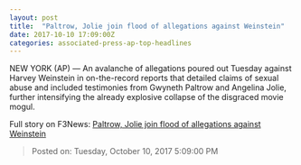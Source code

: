 ```yaml
---
layout: post
title:  "Paltrow, Jolie join flood of allegations against Weinstein"
date: 2017-10-10 17:09:00Z
categories: associated-press-ap-top-headlines
---
```


NEW YORK (AP) — An avalanche of allegations poured out Tuesday against Harvey Weinstein in on-the-record reports that detailed claims of sexual abuse and included testimonies from Gwyneth Paltrow and Angelina Jolie, further intensifying the already explosive collapse of the disgraced movie mogul.


Full story on F3News: [Paltrow, Jolie join flood of allegations against Weinstein](http://www.f3nws.com/n/2ajzrC)

> Posted on: Tuesday, October 10, 2017 5:09:00 PM
